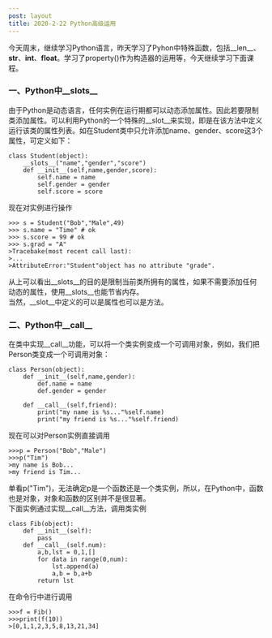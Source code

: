 ```yaml
---
post: layout
title: 2020-2-22 Python高级运用
---
```

今天周末，继续学习Python语言，昨天学习了Pyhon中特殊函数，包括__len__、__str__、__int__、__float__。学习了property()作为构造器的运用等，今天继续学习下面课程。

### 一、Python中__slots__

由于Python是动态语言，任何实例在运行期都可以动态添加属性。因此若要限制类添加属性。可以利用Python的一个特殊的__slot__来实现，即是在该方法中定义运行该类的属性列表。如在Student类中只允许添加name、gender、score这3个属性，可定义如下：

	class Student(object):
		__slots__("name","gender","score")
		def __init__(self,name,gender,score):
			self.name = name
			self.gender = gender
			self.score = score

现在对实例进行操作

	>>> s = Student("Bob","Male",49)
	>>> s.name = "Time" # ok
	>>> s.score = 99 # ok
	>>> s.grad = "A"
	>Tracebake(most recent call last):
	>...
	>AttributeError:"Student"object has no attribute "grade".


从上可以看出__slots__的目的是限制当前类所拥有的属性，如果不需要添加任何动态的属性，使用__slots__也能节省内存。<br>
当然，__slot__中定义的可以是属性也可以是方法。

### 二、Python中__call__

在类中实现__call__功能，可以将一个类实例变成一个可调用对象，例如，我们把Person类变成一个可调用对象：

	class Person(object):
		def __init__(self,name,gender):
			def.name = name
			def.gender = gender
		
		def __call__(self,friend):
			print("my name is %s..."%self.name)
			print("my friend is %s..."%self.friend)


现在可以对Person实例直接调用
	


	>>>p = Person("Bob","Male")
	>>>p("Tim")
	>my name is Bob...
	>my friend is Tim...
	


单看p("Tim")，无法确定p是一个函数还是一个类实例，所以，在Python中，函数也是对象，对象和函数的区别并不是很显著。<br>
下面实例通过实现__call__方法，调用类实例

	class Fib(object):
		def __init__(self):
			pass
		def __call__(self.num):
			a,b,lst = 0,1,[]
			for data in range(0,num):
				lst.append(a)
				a,b = b,a+b
			return lst


在命令行中进行调用


	>>>f = Fib()
	>>>print(f(10))
	>[0,1,1,2,3,5,8,13,21,34]